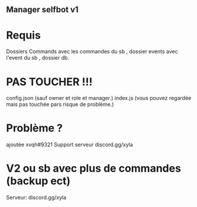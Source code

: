 ## Manager selfbot v1

# Requis

Dossiers Commands avec les commandes du sb , dossier events avec l'event du sb , dossier db.

# PAS TOUCHER !!!

config.json (sauf owner et role et manager.)
index.js (vous pouvez regardée mais pas touchée pars risque de problème.)

# Problème ? 

ajoutée xvqh#9321
Support serveur
discord.gg/xyla

# V2 ou sb avec plus de commandes (backup ect)
Serveur: discord.gg/xyla


